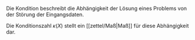 Die Kondition beschreibt die Abhängigkeit der Lösung eines Problems von der Störung der Eingangsdaten.

Die Konditionszahl $\kappa(X)$ stellt ein [[zettel/Maß|Maß]] für diese Abhängigkeit dar.